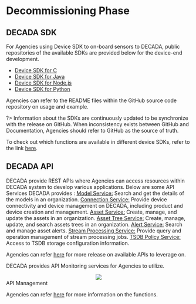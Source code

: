 <h1>Decommissioning Phase</h1>

## DECADA SDK

For Agencies using Device SDK to on-board sensors to DECADA, public repositories of the available SDKs are provided below for the device-end development.
- [Device SDK for C](https://github.com/EnvisionIot/enos-device-sdk-c)
- [Device SDK for Java](https://github.com/EnvisionIot/enos-device-sdk-java)
- [Device SDK for Node.js](https://github.com/EnvisionIot/enos-device-sdk-nodejs)
- [Device SDK for Python](https://github.com/EnvisionIot/enos-device-sdk-python)

Agencies can refer to the README files within the GitHub source code repository on usage and example. 

?> Information about the SDKs are continuously updated to be synchronize with the release on GitHub. When inconsistency exists between GitHub and Documentation, Agencies should refer to GitHub as the source of truth.

To check out which functions are available in different device SDKs, refer to the link [here](https://github.com/EnvisionIot/enos-iot-device-sdk).

## DECADA API

DECADA provide REST APIs where Agencies can access resources within DECADA system to develop various applications.
Below are some API Services DECADA provides :
[Model Service:](https://support-ppe1.envisioniot.com/docs/model-api/en/preview/overview.html) Search and get the details of the models in an organization.
[Connection Service:](https://support-ppe1.envisioniot.com/docs/connection-api/en/preview/overview.html) Provide device connectivity and device management on DECADA, including product and device creation and management.
[Asset Service:](https://support-ppe1.envisioniot.com/docs/asset-api/en/preview/overview.html) Create, manage, and update the assets in an organization.
[Asset Tree Service:](https://support-ppe1.envisioniot.com/docs/asset-tree-api/en/preview/overview.html) Create, manage, update, and search assets trees in an organization.
[Alert Service:](https://support-ppe1.envisioniot.com/docs/alert-api/en/preview/overview.html) Search and manage asset alerts.
[Stream Processing Service:](https://support-ppe1.envisioniot.com/docs/stream-processing-api/en/preview/overview.html) Provide query and operation management of stream processing jobs.
[TSDB Policy Service:](https://support-ppe1.envisioniot.com/docs/tsdb-policy-api/en/preview/overview.html) Access to TSDB storage configuration information.

Agencies can refer [here](https://developer.envisioniot.com/enos-apis/) for more release on available APIs to leverage on. 


DECADA provides API Monitoring services for Agencies to utilize.
<div align=center>
<img src="./images/sdk1.png"/>
</div>
API Management

Agencies can refer [here](https://www.envisioniot.com/docs/app-development/en/latest/apim/api_management_overview#:~:text=The%20EnOS%20API%20Management%20%28APIM%29%20publishes%20all%20the,unlock%20the%20potential%20of%20their%20data%20and%20services.) for more information on the functions. 
